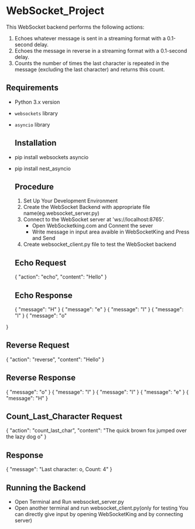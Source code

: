 # WebSocket_Project
This WebSocket backend performs the following actions:
1. Echoes whatever message is sent in a streaming format with a 0.1-second delay.
2. Echoes the message in reverse in a streaming format with a 0.1-second delay.
3. Counts the number of times the last character is repeated in the message (excluding the last character) and returns this count.

## Requirements
- Python 3.x version
- `websockets` library
- `asyncio` library

  ## Installation
- pip install websockets asyncio
- pip install nest_asyncio

  ## Procedure
  1. Set Up Your Development Environment
  2. Create the WebSocket Backend with appropriate file name(eg.websocket_server.py)
  3. Connect to the WebSocket server at 'ws://localhost:8765'.
     - Open WebSocketking.com and Connent the sever
     - Write message in input area avaible in WebSocketKing and Press and Send
  5. Create websocket_client.py file to test the WebSocket backend

  ##  Echo Request

  {
    "action": "echo",
    "content": "Hello"
  }
  ## Echo Response
  {
    "message": "H"
}
{
    "message": "e"
}
{
    "message": "l"
}
{
    "message": "l"
}
{
    "message": "o"

}

## Reverse Request
{
    "action": "reverse",
    "content": "Hello"
}
## Reverse Response
{
    "message": "o"
}
{
    "message": "l"
}
{
    "message": "l"
}
{
    "message": "e"
}
{
    "message": "H"
}

## Count_Last_Character Request
{
    "action": "count_last_char",
    "content": "The quick brown fox jumped over the lazy dog o"
}
## Response
{
    "message": "Last character: o, Count: 4"
}

## Running the Backend
- Open Terminal and Run websocket_server.py
- Open another terminal and run websocket_client.py(only for testing You can directly give input by opening WebSocketKing and by connecting server)
